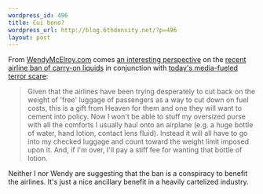 ```yaml
--- 
wordpress_id: 496
title: Cui bono?
wordpress_url: http://blog.6thdensity.net/?p=496
layout: post
---
```

From <a href="http://www.wendymcelroy.com/">WendyMcElroy.com</a> comes <a href="http://www.wendymcelroy.com/news.php?item.383.1">an interesting perspective</a> on the <a href="http://www.tsa.gov/press/happenings/threat-change.shtm">recent airline ban of carry-on liquids</a> in conjunction with <a href="http://reuters.myway.com/article/20060810/2006-08-10T102627Z_01_N10383008_RTRIDST_0_NEWS-SECURITY-BRITAIN-USA-DC.html">today's media-fueled terror scare</a>:
<blockquote>Given that the airlines have been trying desperately to cut back on the weight of 'free' luggage of passengers as a way to cut down on fuel costs, this is a gift from Heaven for them and one they will want to cement into policy. Now I won't be able to stuff my oversized purse with all the comforts I usually haul onto an airplane (e.g. a huge bottle of water, hand lotion, contact lens fluid). Instead it will all have to go into my checked luggage and count toward the weight limit imposed upon it. And, if I'm over, I'll pay a stiff fee for wanting that bottle of lotion.</blockquote>
Neither I nor Wendy are suggesting that the ban is a conspiracy to benefit the airlines.  It's just a nice ancillary benefit in a heavily cartelized industry.
